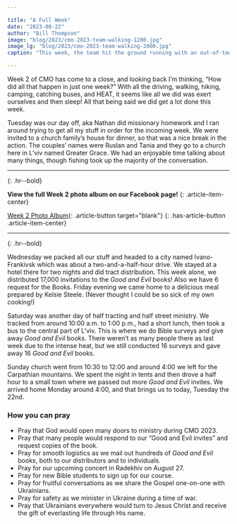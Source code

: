 ```yaml
---

title: "A Full Week"
date: "2023-08-22"
author: "Bill Thompson"
image: "blog/2023/cmo-2023-team-walking-1200.jpg"
image_lg: "blog/2023/cmo-2023-team-walking-2000.jpg"
caption: "This week, the team hit the ground running with an out-of-town literature campaign, one-on-one street ministry, and another outreach in the Carpathians."

---
```


Week 2 of CMO has come to a close, and looking back I’m thinking, “How did all that happen in just one week?” With all the driving, walking, hiking, camping, catching buses, and HEAT, it seems like all we did was exert ourselves and then sleep! All that being said we did get a lot done this week.

Tuesday was our day off, aka Nathan did missionary homework and I ran around trying to get all my stuff in order for the incoming week. We were invited to a church family’s house for dinner, so that was a nice break in the action. The couples’ names were Ruslan and Tania and they go to a church here in L’viv named Greater Grace. We had an enjoyable time talking about many things, though fishing took up the majority of the conversation.

---
{: .hr--bold}

**View the full Week 2 photo album on our Facebook page!**
{: .article-item-center}

[Week 2 Photo Album](https://www.facebook.com/media/set/?set=a.278230411581650&type=3){: .article-button target="blank"}
{: .has-article-button .article-item-center}

---
{: .hr--bold}

Wednesday we packed all our stuff and headed to a city named Ivano-Frankivsk which was about a two-and-a-half-hour drive. We stayed at a hotel there for two nights and did tract distribution. This week alone, we distributed 17,000 invitations to the *Good and Evil* books! Also we have 6 request for the Books. Friday evening we came home to a delicious meal prepared by Kelsie Steele. (Never thought I could be so sick of my own cooking!)

Saturday was another day of half tracting and half street ministry. We tracked from around 10:00 a.m. to 1:00 p.m., had a short lunch, then took a bus to the central part of L’viv. This is where we do Bible surveys and give away *Good and Evil* books. There weren’t as many people there as last week due to the intense heat, but we still conducted 16 surveys and gave away 16 *Good and Evil* books.

Sunday church went from 10:30 to 12:00 and around 4:00 we left for the Carpathian mountains. We spent the night in tents and then drove a half hour to a small town where we passed out more *Good and Evil* invites. We arrived home Monday around 4:00, and that brings us to today, Tuesday the 22nd.


### How you can pray

* Pray that God would open many doors to ministry during CMO 2023.
* Pray that many people would respond to our “Good and Evil invites” and request copies of the book.
* Pray for smooth logistics as we mail out hundreds of *Good and Evil* books, both to our distributors and to individuals.
* Pray for our upcoming concert in Radekhiv on August 27.
* Pray for new Bible students to sign up for our course.
* Pray for fruitful conversations as we share the Gospel one-on-one with Ukrainians.
* Pray for safety as we minister in Ukraine during a time of war.
* Pray that Ukrainians everywhere would turn to Jesus Christ and receive the gift of everlasting life through His name.
